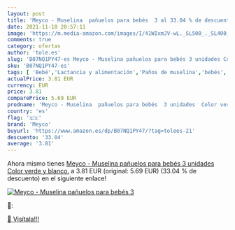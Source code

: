 ```yaml
---
layout: post
title: 'Meyco - Muselina  pañuelos para bebés  3 al 33.04 % de descuento'
date: 2021-11-10 20:57:11
image: 'https://m.media-amazon.com/images/I/41WIxmJV-wL._SL500_._SL400_.jpg'
comments: true
category: ofertas
author: 'tole.es'
slug: 'B07NQ1PY47-es Meyco - Muselina pañuelos para bebés 3 unidades Color...'
sku: 'B07NQ1PY47-es'
tags: [ 'Bebé','Lactancia y alimentación','Paños de muselina','bebés','meyco','muselina', ]
actualPrice: 3.81 EUR
currency: EUR
price: 3.81
comparePrice: 5.69 EUR
prodname: 'Meyco - Muselina  pañuelos para bebés  3 unidades  Color verde y blanco.'
country: 'es'
flag: '🇪🇸'
brand: 'Meyco'
buyurl: 'https://www.amazon.es/dp/B07NQ1PY47/?tag=tolees-21'
descuento: '33.04'
average: '3.81'
---
```


Ahora mismo tienes [Meyco - Muselina  pañuelos para bebés  3 unidades  Color verde y blanco.](https://www.amazon.es/dp/B07NQ1PY47/?tag=tolees-21) a 3.81 EUR (original: 5.69 EUR) (33.04 %  de descuento) en el siguiente enlace!

[![Meyco - Muselina  pañuelos para bebés  3](https://m.media-amazon.com/images/I/41WIxmJV-wL._SL500_._SL400_.jpg)](https://www.amazon.es/dp/B07NQ1PY47/?tag=tolees-21)

🔎:


[🛒 Visítala!!!](https://www.amazon.es/dp/B07NQ1PY47/?tag=tolees-21)
